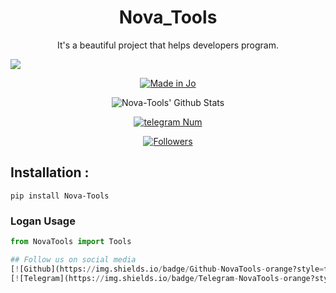 <h1 align="center">Nova_Tools</h1>
<p align="center">It's a beautiful project that helps developers program.</p>

![](https://img.shields.io/badge/NOVA-TOOLS-orange?style=for-the-badge&logo=python.svg) 
<p align="center">
<a href="#"><img title="Made in Jo" src="https://img.shields.io/badge/MADE%20IN-Jo-red.svg?style=for-the-badge&logo=github"></a>

</p>
<p align="center">
<img alt="Nova-Tools' Github Stats" src="https://github-readme-stats.vercel.app/api?username=NovaTools4&show_icons=true&include_all_commits=true&hide_border=true" />

</p>
<p align="center">
<a href="#"><img title="telegram Num" src="https://img.shields.io/badge/telegram%20Num-The Jordan Ghost-red.svg?style=for-the-badge&logo=telegram"></a>
</p>
<p align="center">
<a href="https://github.com/NovaTools4/followers"><img title="Followers" src="https://img.shields.io/github/followers/NovaTools4?color=blue&style=flat-square"></a>
</p>

## Installation :
```
pip install Nova-Tools
```
### Logan Usage

``` python
from NovaTools import Tools

## Follow us on social media
[![Github](https://img.shields.io/badge/Github-NovaTools-orange?style=for-the-badge&logo=github)](https://github.com/NovaTools4/)
[![Telegram](https://img.shields.io/badge/Telegram-NovaTools-orange?style=for-the-badge&logo=Telegram)](https://t.me/TAHASAYED9)


